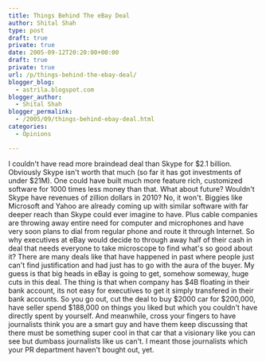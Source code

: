```yaml
---
title: Things Behind The eBay Deal
author: Shital Shah
type: post
draft: true
private: true
date: 2005-09-12T20:20:00+00:00
draft: true
private: true
url: /p/things-behind-the-ebay-deal/
blogger_blog:
  - astrila.blogspot.com
blogger_author:
  - Shital Shah
blogger_permalink:
  - /2005/09/things-behind-ebay-deal.html
categories:
  - Opinions

---
```

I couldn't have read more braindead deal than Skype for $2.1 billion. Obviously Skype isn't worth that much (so far it has got investments of under $21M). One could have built much more feature rich, customized software for 1000 times less money than that. What about future? Wouldn't Skype have revenues of zillion dollars in 2010? No, it won't. Biggies like Microsoft and Yahoo are already coming up with similar software with far deeper reach than Skype could ever imagine to have. Plus cable companies are throwing away entire need for computer and microphones and have very soon plans to dial from regular phone and route it through Internet. So why executives at eBay would decide to through away half of their cash in deal that needs everyone to take microscope to find what's so good about it? There are many deals like that have happened in past where people just can't find justification and had just has to go with the aura of the buyer. My guess is that big heads in eBay is going to get, somehow someway, huge cuts in this deal. The thing is that when company has $4B floating in their bank account, its not easy for executives to get it simply transfered in their bank accounts. So you go out, cut the deal to buy $2000 car for $200,000, have seller spend $188,000 on things you liked but which you couldn't have directly spent by yourself. And meanwhile, cross your fingers to have journalists think you are a smart guy and have them keep discussing that there must be something super cool in that car that a visionary like you can see but dumbass journalists like us can't. I meant those journalists which your PR department haven't bought out, yet.